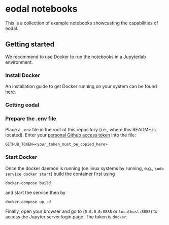 # eodal notebooks

This is a collection of example notebooks showcasting the capabilities of eodal.

## Getting started

We recommend to use Docker to run the notebooks in a Jupyterlab environment.

### Install Docker

An installation guide to get Docker running on your system can be found [here]().

### Getting eodal

### Prepare the .env file

Place a `.env` file in the root of this repository (i.e., where this README is located). Enter your [personal Github access token]() into the file:

```ascii
GITHUB_TOKEN=<your_token_must_be_copied_here>
```

### Start Docker

Once the docker daemon is running (on linux systems by running, e.g., `sudo service docker start`) build the container first using

```{shell}
docker-compose build
```

and start the service then by

```{shell}
docker-compose up -d
```

Finally, open your browser and go to (`0.0.0.0:8888` or `localhost:8888`) to access the Jupyter server login page. The token is `docker`.